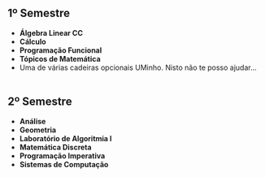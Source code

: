 ## 1º Semestre
* **Álgebra Linear CC**
* **Cálculo**
* **Programação Funcional**
* **Tópicos de Matemática**
* Uma de várias cadeiras opcionais UMinho. Nisto não te posso ajudar...
<br><br>
## 2º Semestre
* **Análise**
* **Geometria**
* **Laboratório de Algoritmia I**
* **Matemática Discreta**
* **Programação Imperativa**
* **Sistemas de Computação**
